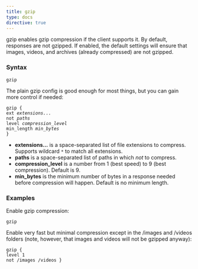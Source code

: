```yaml
---
title: gzip
type: docs
directive: true
---
```


gzip enables gzip compression if the client supports it. By default, responses are not gzipped. If enabled, the default settings will ensure that images, videos, and archives (already compressed) are not gzipped.

### Syntax

<code class="block"><span class="hl-directive">gzip</span></span></code>

The plain gzip config is good enough for most things, but you can gain more control if needed:

<code class="block"><span class="hl-directive">gzip</span> {
    <span class="hl-subdirective">ext</span>        <i>extensions...</i>
    <span class="hl-subdirective">not</span>        <i>paths</i>
    <span class="hl-subdirective">level</span>      <i>compression_level</i>
    <span class="hl-subdirective">min_length</span> <i>min_bytes</i>
}</code>

*   **extensions...** is a space-separated list of file extensions to compress. Supports wildcard `*` to match all extensions.
*   **paths** is a space-separated list of paths in which _not_ to compress.
*   **compression_level** is a number from 1 (best speed) to 9 (best compression). Default is 9.
*   **min_bytes** is the minimum number of bytes in a response needed before compression will happen. Default is no minimum length.

### Examples

Enable gzip compression:

<code class="block"><span class="hl-directive">gzip</span></code>

Enable very fast but minimal compression except in the /images and /videos folders (note, however, that images and videos will not be gzipped anyway):

<code class="block"><span class="hl-directive">gzip</span> {
	<span class="hl-subdirective">level</span> 1
	<span class="hl-subdirective">not</span>   /images /videos
}</code>
